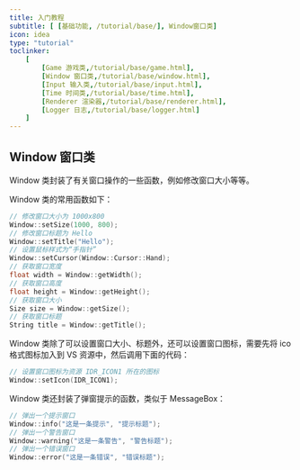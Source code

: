 ```yaml
---
title: 入门教程
subtitle: [ [基础功能, /tutorial/base/], Window窗口类]
icon: idea
type: "tutorial"
toclinker: 
    [
        [Game 游戏类,/tutorial/base/game.html],
        [Window 窗口类,/tutorial/base/window.html],
        [Input 输入类,/tutorial/base/input.html],
        [Time 时间类,/tutorial/base/time.html],
        [Renderer 渲染器,/tutorial/base/renderer.html],
        [Logger 日志,/tutorial/base/logger.html]
    ]
---
```


## Window 窗口类

Window 类封装了有关窗口操作的一些函数，例如修改窗口大小等等。

Window 类的常用函数如下：

```cpp
// 修改窗口大小为 1000x800
Window::setSize(1000, 800);
// 修改窗口标题为 Hello
Window::setTitle("Hello");
// 设置鼠标样式为“手指针”
Window::setCursor(Window::Cursor::Hand);
// 获取窗口宽度
float width = Window::getWidth();
// 获取窗口高度
float height = Window::getHeight();
// 获取窗口大小
Size size = Window::getSize();
// 获取窗口标题
String title = Window::getTitle();
```

Window 类除了可以设置窗口大小、标题外，还可以设置窗口图标，需要先将 ico 格式图标加入到 VS 资源中，然后调用下面的代码：

```cpp
// 设置窗口图标为资源 IDR_ICON1 所在的图标
Window::setIcon(IDR_ICON1);
```

Window 类还封装了弹窗提示的函数，类似于 MessageBox：

```cpp
// 弹出一个提示窗口
Window::info("这是一条提示", "提示标题");
// 弹出一个警告窗口
Window::warning("这是一条警告", "警告标题");
// 弹出一个错误窗口
Window::error("这是一条错误", "错误标题");
```
